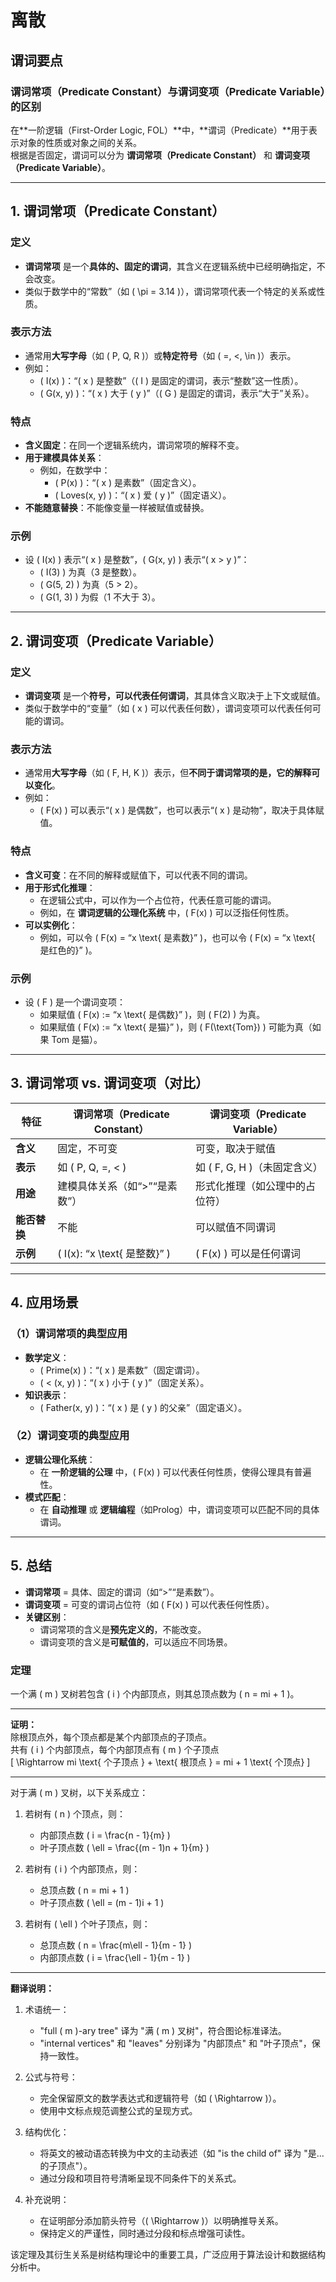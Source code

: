 # 离散
## 谓词要点
### **谓词常项（Predicate Constant）与谓词变项（Predicate Variable）的区别**

在**一阶逻辑（First-Order Logic, FOL）**中，**谓词（Predicate）**用于表示对象的性质或对象之间的关系。  
根据是否固定，谓词可以分为 **谓词常项（Predicate Constant）** 和 **谓词变项（Predicate Variable）**。

---

## **1. 谓词常项（Predicate Constant）**
### **定义**
- **谓词常项** 是一个**具体的、固定的谓词**，其含义在逻辑系统中已经明确指定，不会改变。  
- 类似于数学中的“常数”（如 \( \pi = 3.14 \)），谓词常项代表一个特定的关系或性质。

### **表示方法**
- 通常用**大写字母**（如 \( P, Q, R \)）或**特定符号**（如 \( =, <, \in \)）表示。
- 例如：
  - \( I(x) \)：“\( x \) 是整数”（\( I \) 是固定的谓词，表示“整数”这一性质）。
  - \( G(x, y) \)：“\( x \) 大于 \( y \)”（\( G \) 是固定的谓词，表示“大于”关系）。

### **特点**
- **含义固定**：在同一个逻辑系统内，谓词常项的解释不变。
- **用于建模具体关系**：
  - 例如，在数学中：
    - \( P(x) \)：“\( x \) 是素数”（固定含义）。
    - \( Loves(x, y) \)：“\( x \) 爱 \( y \)”（固定语义）。
- **不能随意替换**：不能像变量一样被赋值或替换。

### **示例**
- 设 \( I(x) \) 表示“\( x \) 是整数”，\( G(x, y) \) 表示“\( x > y \)”：
  - \( I(3) \) 为真（3 是整数）。
  - \( G(5, 2) \) 为真（5 > 2）。
  - \( G(1, 3) \) 为假（1 不大于 3）。

---

## **2. 谓词变项（Predicate Variable）**
### **定义**
- **谓词变项** 是一个**符号，可以代表任何谓词**，其具体含义取决于上下文或赋值。  
- 类似于数学中的“变量”（如 \( x \) 可以代表任何数），谓词变项可以代表任何可能的谓词。

### **表示方法**
- 通常用**大写字母**（如 \( F, H, K \)）表示，但**不同于谓词常项的是，它的解释可以变化**。
- 例如：
  - \( F(x) \) 可以表示“\( x \) 是偶数”，也可以表示“\( x \) 是动物”，取决于具体赋值。

### **特点**
- **含义可变**：在不同的解释或赋值下，可以代表不同的谓词。
- **用于形式化推理**：
  - 在逻辑公式中，可以作为一个占位符，代表任意可能的谓词。
  - 例如，在 **谓词逻辑的公理化系统** 中，\( F(x) \) 可以泛指任何性质。
- **可以实例化**：
  - 例如，可以令 \( F(x) = “x \text{ 是素数}” \)，也可以令 \( F(x) = “x \text{ 是红色的}” \)。

### **示例**
- 设 \( F \) 是一个谓词变项：
  - 如果赋值 \( F(x) := “x \text{ 是偶数}” \)，则 \( F(2) \) 为真。
  - 如果赋值 \( F(x) := “x \text{ 是猫}” \)，则 \( F(\text{Tom}) \) 可能为真（如果 Tom 是猫）。

---

## **3. 谓词常项 vs. 谓词变项（对比）**
| **特征**          | **谓词常项（Predicate Constant）** | **谓词变项（Predicate Variable）** |
|------------------|----------------------------------|----------------------------------|
| **含义**         | 固定，不可变                     | 可变，取决于赋值                 |
| **表示**         | 如 \( P, Q, =, < \)              | 如 \( F, G, H \)（未固定含义）   |
| **用途**         | 建模具体关系（如“>”“是素数”）    | 形式化推理（如公理中的占位符）   |
| **能否替换**     | 不能                             | 可以赋值不同谓词                 |
| **示例**         | \( I(x): “x \text{ 是整数}” \)   | \( F(x) \) 可以是任何谓词        |

---

## **4. 应用场景**
### **（1）谓词常项的典型应用**
- **数学定义**：
  - \( Prime(x) \)：“\( x \) 是素数”（固定谓词）。
  - \( < (x, y) \)：“\( x \) 小于 \( y \)”（固定关系）。
- **知识表示**：
  - \( Father(x, y) \)：“\( x \) 是 \( y \) 的父亲”（固定语义）。

### **（2）谓词变项的典型应用**
- **逻辑公理化系统**：
  - 在 **一阶逻辑的公理** 中，\( F(x) \) 可以代表任何性质，使得公理具有普遍性。
- **模式匹配**：
  - 在 **自动推理** 或 **逻辑编程**（如Prolog）中，谓词变项可以匹配不同的具体谓词。

---

## **5. 总结**
- **谓词常项** = 具体、固定的谓词（如“>”“是素数”）。
- **谓词变项** = 可变的谓词占位符（如 \( F(x) \) 可以代表任何性质）。
- **关键区别**：
  - 谓词常项的含义是**预先定义的**，不能改变。
  - 谓词变项的含义是**可赋值的**，可以适应不同场景。

### 定理

一个满 \( m \) 叉树若包含 \( i \) 个内部顶点，则其总顶点数为 \( n = mi + 1 \)。

---

**证明：**  
除根顶点外，每个顶点都是某个内部顶点的子顶点。  
共有 \( i \) 个内部顶点，每个内部顶点有 \( m \) 个子顶点  
\[
\Rightarrow mi \text{ 个子顶点 } + \text{ 根顶点 } = mi + 1 \text{ 个顶点}
\]

---

对于满 \( m \) 叉树，以下关系成立：  

1. 若树有 \( n \) 个顶点，则：  
   - 内部顶点数 \( i = \frac{n - 1}{m} \)  
   - 叶子顶点数 \( \ell = \frac{(m - 1)n + 1}{m} \)  

2. 若树有 \( i \) 个内部顶点，则：  
   - 总顶点数 \( n = mi + 1 \)  
   - 叶子顶点数 \( \ell = (m - 1)i + 1 \)  

3. 若树有 \( \ell \) 个叶子顶点，则：  
   - 总顶点数 \( n = \frac{m\ell - 1}{m - 1} \)  
   - 内部顶点数 \( i = \frac{\ell - 1}{m - 1} \)  

---

**翻译说明：**  
1. 术语统一：  
   - "full \( m \)-ary tree" 译为 "满 \( m \) 叉树"，符合图论标准译法。  
   - "internal vertices" 和 "leaves" 分别译为 "内部顶点" 和 "叶子顶点"，保持一致性。  

2. 公式与符号：  
   - 完全保留原文的数学表达式和逻辑符号（如 \( \Rightarrow \)）。  
   - 使用中文标点规范调整公式的呈现方式。  

3. 结构优化：  
   - 将英文的被动语态转换为中文的主动表述（如 "is the child of" 译为 "是...的子顶点"）。  
   - 通过分段和项目符号清晰呈现不同条件下的关系式。  

4. 补充说明：  
   - 在证明部分添加箭头符号（\( \Rightarrow \)）以明确推导关系。  
   - 保持定义的严谨性，同时通过分段和标点增强可读性。  

该定理及其衍生关系是树结构理论中的重要工具，广泛应用于算法设计和数据结构分析中。

